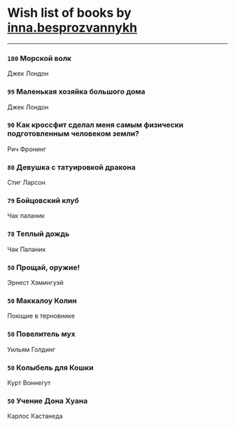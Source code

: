 # Wish list of books by [inna.besprozvannykh](http://openid.yandex.ru/inna.besprozvannykh/)
---

### `100` Морской волк
Джек Лондон

### `99` Маленькая хозяйка большого дома
Джек Лондон

### `90` Как кроссфит сделал меня самым физически подготовленным человеком земли?
Рич Фронинг

### `80` Девушка с татуировкой дракона
Стиг Ларсон

### `79` Бойцовский клуб
Чак паланик

### `78` Теплый дождь
Чак Паланик

### `50` Прощай, оружие!
Эрнест Хэмингуэй

### `50` Маккалоу Колин
Поющие в терновнике

### `50` Повелитель мух
Уильям Голдинг

### `50` Колыбель для Кошки
Курт Воннегут

### `50` Учение Дона Хуана
Карлос Кастанеда

